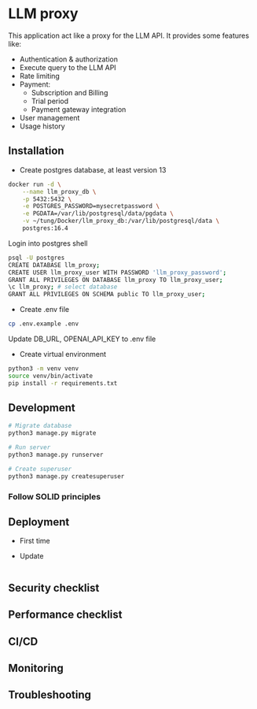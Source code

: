 # LLM proxy

This application act like a proxy for the LLM API.
It provides some features like:
- Authentication & authorization
- Execute query to the LLM API
- Rate limiting
- Payment:
  - Subscription and Billing
  - Trial period
  - Payment gateway integration
- User management
- Usage history

## Installation
- Create postgres database, at least version 13
```bash
docker run -d \
	--name llm_proxy_db \
    -p 5432:5432 \
	-e POSTGRES_PASSWORD=mysecretpassword \
	-e PGDATA=/var/lib/postgresql/data/pgdata \
	-v ~/tung/Docker/llm_proxy_db:/var/lib/postgresql/data \
	postgres:16.4
```

Login into postgres shell
```bash
psql -U postgres
CREATE DATABASE llm_proxy;
CREATE USER llm_proxy_user WITH PASSWORD 'llm_proxy_password';
GRANT ALL PRIVILEGES ON DATABASE llm_proxy TO llm_proxy_user;
\c llm_proxy; # select database
GRANT ALL PRIVILEGES ON SCHEMA public TO llm_proxy_user;
```

- Create .env file
```bash
cp .env.example .env
```
Update DB_URL, OPENAI_API_KEY to .env file

- Create virtual environment
```bash
python3 -m venv venv
source venv/bin/activate
pip install -r requirements.txt
```

## Development
```bash
# Migrate database
python3 manage.py migrate

# Run server
python3 manage.py runserver

# Create superuser
python3 manage.py createsuperuser
```

### Follow SOLID principles

## Deployment
- First time


- Update
```bash

```

## Security checklist

## Performance checklist

## CI/CD


## Monitoring


## Troubleshooting